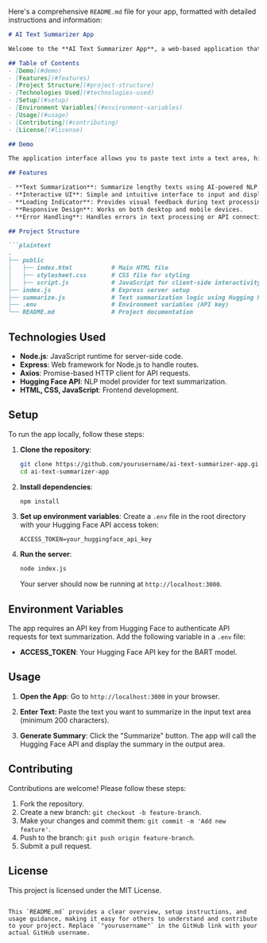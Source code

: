 Here's a comprehensive `README.md` file for your app, formatted with detailed instructions and information:

```markdown
# AI Text Summarizer App

Welcome to the **AI Text Summarizer App**, a web-based application that leverages Artificial Intelligence to summarize long texts quickly. This application uses the Hugging Face API for NLP to generate concise summaries, making it ideal for processing articles, research papers, or lengthy documents.

## Table of Contents
- [Demo](#demo)
- [Features](#features)
- [Project Structure](#project-structure)
- [Technologies Used](#technologies-used)
- [Setup](#setup)
- [Environment Variables](#environment-variables)
- [Usage](#usage)
- [Contributing](#contributing)
- [License](#license)

## Demo

The application interface allows you to paste text into a text area, hit the "Summarize" button, and view the generated summary.

## Features

- **Text Summarization**: Summarize lengthy texts using AI-powered NLP.
- **Interactive UI**: Simple and intuitive interface to input and display summarized text.
- **Loading Indicator**: Provides visual feedback during text processing.
- **Responsive Design**: Works on both desktop and mobile devices.
- **Error Handling**: Handles errors in text processing or API connectivity gracefully.

## Project Structure

```plaintext
.
├── public
│   ├── index.html           # Main HTML file
│   ├── stylesheet.css       # CSS file for styling
│   ├── script.js            # JavaScript for client-side interactivity
├── index.js                 # Express server setup
├── summarize.js             # Text summarization logic using Hugging Face API
├── .env                     # Environment variables (API key)
└── README.md                # Project documentation
```

## Technologies Used

- **Node.js**: JavaScript runtime for server-side code.
- **Express**: Web framework for Node.js to handle routes.
- **Axios**: Promise-based HTTP client for API requests.
- **Hugging Face API**: NLP model provider for text summarization.
- **HTML, CSS, JavaScript**: Frontend development.
  
## Setup

To run the app locally, follow these steps:

1. **Clone the repository**:
   ```bash
   git clone https://github.com/yourusername/ai-text-summarizer-app.git
   cd ai-text-summarizer-app
   ```

2. **Install dependencies**:
   ```bash
   npm install
   ```

3. **Set up environment variables**:
   Create a `.env` file in the root directory with your Hugging Face API access token:
   ```
   ACCESS_TOKEN=your_huggingface_api_key
   ```

4. **Run the server**:
   ```bash
   node index.js
   ```

   Your server should now be running at `http://localhost:3000`.

## Environment Variables

The app requires an API key from Hugging Face to authenticate API requests for text summarization. Add the following variable in a `.env` file:

- **ACCESS_TOKEN**: Your Hugging Face API key for the BART model.

## Usage

1. **Open the App**:
   Go to `http://localhost:3000` in your browser.

2. **Enter Text**:
   Paste the text you want to summarize in the input text area (minimum 200 characters).

3. **Generate Summary**:
   Click the "Summarize" button. The app will call the Hugging Face API and display the summary in the output area.

## Contributing

Contributions are welcome! Please follow these steps:

1. Fork the repository.
2. Create a new branch: `git checkout -b feature-branch`.
3. Make your changes and commit them: `git commit -m 'Add new feature'`.
4. Push to the branch: `git push origin feature-branch`.
5. Submit a pull request.

## License

This project is licensed under the MIT License.
```

This `README.md` provides a clear overview, setup instructions, and usage guidance, making it easy for others to understand and contribute to your project. Replace `"yourusername"` in the GitHub link with your actual GitHub username.
